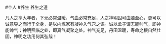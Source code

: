 
#个人 #养生
养生之道

凡人之享大年者，下元必常温暖，气血必常充足，人之神明固可由脑至心，更可以诚意导之而行于全身，是以内炼家有凝神入气穴之语。诚以孟子谓志能帅气，即神能帅气；神明照临之处，即真气凝聚之处。神气充足，丹田温暖，寿命之根自然壮固，神明之功用何其弘哉！


























